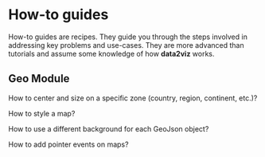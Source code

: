 # How-to guides
How-to guides are recipes. They guide you through the 
steps involved in addressing key problems and use-cases. 
They are more advanced than tutorials and assume some 
knowledge of how **data2viz** works.


## Geo Module

How to center and size on a specific zone (country, region, continent, etc.)?

How to style a map? 

How to use a different background for each GeoJson object?

How to add pointer events on maps? 

